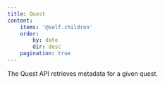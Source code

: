 ```yaml
---
title: Quest
content:
    items: '@self.children'
    order:
        by: date
        dir: desc
    pagination: true
---
```


The Quest API retrieves metadata for a given quest.